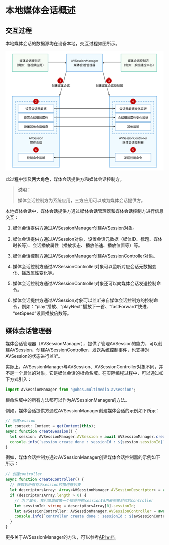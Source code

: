 # 本地媒体会话概述

## 交互过程

本地媒体会话的数据源均在设备本地，交互过程如图所示。

![Local AVSession Interaction Process](figures/local-avsession-interaction-process.png)

此过程中涉及两大角色，媒体会话提供方和媒体会话控制方。

> **说明：**
>
> 媒体会话控制方为系统应用，三方应用可以成为媒体会话提供方。

本地媒体会话中，媒体会话提供方通过媒体会话管理器和媒体会话控制方进行信息交互：

1. 媒体会话提供方通过AVSessionManager创建AVSession对象。

2. 媒体会话提供方通过AVSession对象，设置会话元数据（媒体ID、标题、媒体时长等）、会话播放属性（播放状态、播放倍速、播放位置等）等。

3. 媒体会话控制方通过AVSessionManager创建AVSessionController对象。

4. 媒体会话控制方通过AVSessionController对象可以监听对应会话元数据变化、播放属性变化等。

5. 媒体会话控制方通过AVSessionController对象还可以向媒体会话发送控制命令。

6. 媒体会话提供方通过AVSession对象可以监听来自媒体会话控制方的控制命令，例如：“play”播放、“playNext”播放下一首、“fastForward”快进、 “setSpeed”设置播放倍数等。

## 媒体会话管理器

媒体会话管理器（AVSessionManager），提供了管理AVSession的能力，可以创建AVSession、创建AVSessionController、发送系统控制事件，也支持对AVSession的状态进行监听。

实际上，AVSessionManager与AVSession、AVSessionController对象不同，并不是一个具体的对象，它是媒体会话的根命名域。在实际编程过程中，可以通过如下方式引入：

```ts
import AVSessionManager from '@ohos.multimedia.avsession';
```

根命名域中的所有方法都可以作为AVSessionManager的方法。

例如，媒体会话提供方通过AVSessionManager创建媒体会话的示例如下所示：
 
```ts
// 创建session
let context: Context = getContext(this);
async function createSession() {
  let session: AVSessionManager.AVSession = await AVSessionManager.createAVSession(context, 'SESSION_NAME', 'audio');
  console.info(`session create done : sessionId : ${session.sessionId}`);
}
```

例如，媒体会话控制方通过AVSessionManager创建媒体会话控制器的示例如下所示：

```ts
// 创建controller
async function createController() {
  // 获取到所有存活session的描述符列表
  let descriptorsArray: Array<AVSessionManager.AVSessionDescriptor> = await AVSessionManager.getAllSessionDescriptors();
  if (descriptorsArray.length > 0) {
    // 为了演示，我们简单取第一个描述符的sessionId用来创建对应的controller
    let sessionId: string = descriptorsArray[0].sessionId;
    let avSessionController: AVSessionManager.AVSessionController = await AVSessionManager.createController(sessionId);
    console.info(`controller create done : sessionId : ${avSessionController.sessionId}`);
  }
}
```

更多关于AVSessionManager的方法，可以参考[API文档](../../reference/apis-avsession-kit/js-apis-avsession.md)。
